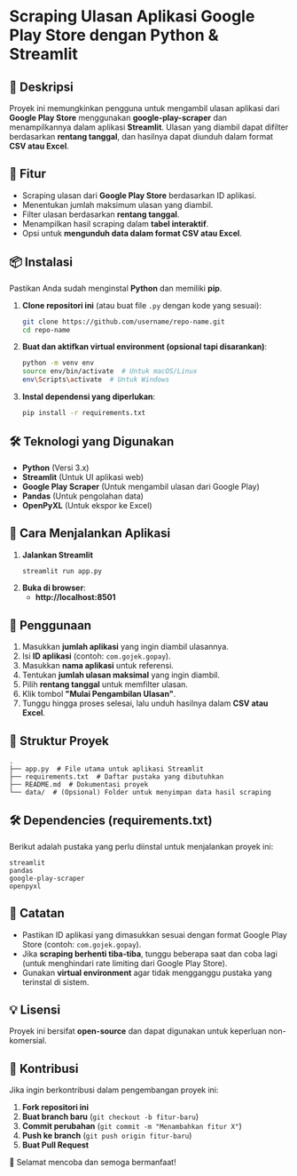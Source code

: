 # Scraping Ulasan Aplikasi Google Play Store dengan Python & Streamlit

## 📌 Deskripsi
Proyek ini memungkinkan pengguna untuk mengambil ulasan aplikasi dari **Google Play Store** menggunakan **google-play-scraper** dan menampilkannya dalam aplikasi **Streamlit**. Ulasan yang diambil dapat difilter berdasarkan **rentang tanggal**, dan hasilnya dapat diunduh dalam format **CSV atau Excel**.

## 🚀 Fitur
- Scraping ulasan dari **Google Play Store** berdasarkan ID aplikasi.
- Menentukan jumlah maksimum ulasan yang diambil.
- Filter ulasan berdasarkan **rentang tanggal**.
- Menampilkan hasil scraping dalam **tabel interaktif**.
- Opsi untuk **mengunduh data dalam format CSV atau Excel**.

## 📦 Instalasi
Pastikan Anda sudah menginstal **Python** dan memiliki **pip**.

1. **Clone repositori ini** (atau buat file `.py` dengan kode yang sesuai):
   ```sh
   git clone https://github.com/username/repo-name.git
   cd repo-name
   ```

2. **Buat dan aktifkan virtual environment (opsional tapi disarankan)**:
   ```sh
   python -m venv env
   source env/bin/activate  # Untuk macOS/Linux
   env\Scripts\activate  # Untuk Windows
   ```

3. **Instal dependensi yang diperlukan**:
   ```sh
   pip install -r requirements.txt
   ```

## 🛠 Teknologi yang Digunakan
- **Python** (Versi 3.x)
- **Streamlit** (Untuk UI aplikasi web)
- **Google Play Scraper** (Untuk mengambil ulasan dari Google Play)
- **Pandas** (Untuk pengolahan data)
- **OpenPyXL** (Untuk ekspor ke Excel)

## 🎯 Cara Menjalankan Aplikasi
1. **Jalankan Streamlit**
   ```sh
   streamlit run app.py
   ```
2. **Buka di browser**:
   - **http://localhost:8501**

## 📝 Penggunaan
1. Masukkan **jumlah aplikasi** yang ingin diambil ulasannya.
2. Isi **ID aplikasi** (contoh: `com.gojek.gopay`).
3. Masukkan **nama aplikasi** untuk referensi.
4. Tentukan **jumlah ulasan maksimal** yang ingin diambil.
5. Pilih **rentang tanggal** untuk memfilter ulasan.
6. Klik tombol **"Mulai Pengambilan Ulasan"**.
7. Tunggu hingga proses selesai, lalu unduh hasilnya dalam **CSV atau Excel**.

## 📂 Struktur Proyek
```
.
├── app.py  # File utama untuk aplikasi Streamlit
├── requirements.txt  # Daftar pustaka yang dibutuhkan
├── README.md  # Dokumentasi proyek
└── data/  # (Opsional) Folder untuk menyimpan data hasil scraping
```

## 🛠 Dependencies (requirements.txt)
Berikut adalah pustaka yang perlu diinstal untuk menjalankan proyek ini:
```
streamlit
pandas
google-play-scraper
openpyxl
```

## 📌 Catatan
- Pastikan ID aplikasi yang dimasukkan sesuai dengan format Google Play Store (contoh: `com.gojek.gopay`).
- Jika **scraping berhenti tiba-tiba**, tunggu beberapa saat dan coba lagi (untuk menghindari rate limiting dari Google Play Store).
- Gunakan **virtual environment** agar tidak mengganggu pustaka yang terinstal di sistem.

## 💡 Lisensi
Proyek ini bersifat **open-source** dan dapat digunakan untuk keperluan non-komersial.

## 🙌 Kontribusi
Jika ingin berkontribusi dalam pengembangan proyek ini:
1. **Fork repositori ini**
2. **Buat branch baru** (`git checkout -b fitur-baru`)
3. **Commit perubahan** (`git commit -m "Menambahkan fitur X"`)
4. **Push ke branch** (`git push origin fitur-baru`)
5. **Buat Pull Request**

🚀 Selamat mencoba dan semoga bermanfaat!

